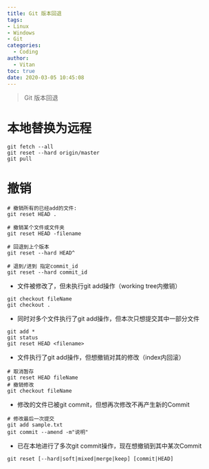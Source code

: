 ```yaml
---
title: Git 版本回退
tags:
- Linux
- Windows
- Git
categories:
  - Coding
author:
  - Vitan
toc: true
date: 2020-03-05 10:45:08
---
```

> Git 版本回退

# 本地替换为远程
```git
git fetch --all
git reset --hard origin/master
git pull
```
<!--more-->

# 撤销
```git
# 撤销所有的已经add的文件:
git reset HEAD .

# 撤销某个文件或文件夹
git reset HEAD -filename

# 回退到上个版本
git reset --hard HEAD^ 

# 退到/进到 指定commit_id
git reset --hard commit_id
```

- 文件被修改了，但未执行git add操作（working tree内撤销）

```git
git checkout fileName
git checkout .
```

- 同时对多个文件执行了git add操作，但本次只想提交其中一部分文件

```git
git add *
git status
git reset HEAD <filename>
```
- 文件执行了git add操作，但想撤销对其的修改（index内回滚）

```git
# 取消暂存
git reset HEAD fileName
# 撤销修改
git checkout fileName
```

- 修改的文件已被git commit，但想再次修改不再产生新的Commit

```git
# 修改最后一次提交 
git add sample.txt
git commit --amend -m"说明"
```

- 已在本地进行了多次git commit操作，现在想撤销到其中某次Commit

```git
git reset [--hard|soft|mixed|merge|keep] [commit|HEAD]
```